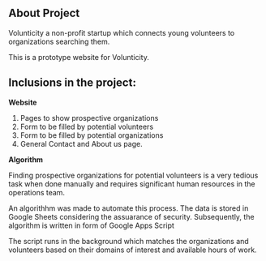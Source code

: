 ## About Project

Volunticity a non-profit startup which connects young volunteers to organizations searching them.

This is a prototype website for Volunticity.

## Inclusions in the project:

<b> Website </b>
1. Pages to show prospective organizations
2. Form to be filled by potential volunteers
3. Form to be filled by potential organizations
4. General Contact and About us page.

<b> Algorithm </b>


Finding prospective organizations for potential volunteers is a very tedious task when done manually and requires significant human resources in the operations team.

An algorithhm was made to automate this process. The data is stored in Google Sheets considering the assuarance of security. Subsequently, the algorithm is written in form of Google Apps Script

The script runs in the background which matches the organizations and volunteers based on their domains of interest and available hours of work.
